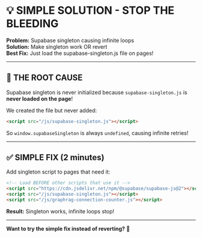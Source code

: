 # 💡 SIMPLE SOLUTION - STOP THE BLEEDING

**Problem:** Supabase singleton causing infinite loops  
**Solution:** Make singleton work OR revert  
**Best Fix:** Just load the supabase-singleton.js file on pages!

---

## 🎯 **THE ROOT CAUSE**

Supabase singleton is never initialized because `supabase-singleton.js` is **never loaded on the page**!

We created the file but never added:
```html
<script src="/js/supabase-singleton.js"></script>
```

So `window.supabaseSingleton` is always `undefined`, causing infinite retries!

---

## ✅ **SIMPLE FIX (2 minutes)**

Add singleton script to pages that need it:

```html
<!-- Load BEFORE other scripts that use it -->
<script src="https://cdn.jsdelivr.net/npm/@supabase/supabase-js@2"></script>
<script src="/js/supabase-singleton.js"></script>
<script src="/js/graphrag-connection-counter.js"></script>
```

**Result:** Singleton works, infinite loops stop!

---

**Want to try the simple fix instead of reverting?** 🔧

